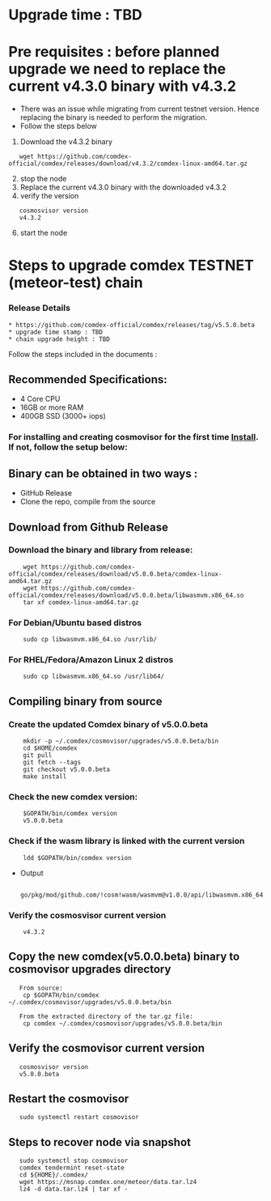# Upgrade time : TBD

# Pre requisites : before planned upgrade we need to replace the current v4.3.0 binary with v4.3.2
   * There was an issue while migrating from current testnet version. Hence replacing the binary is needed to perform the migration.
   * Follow the steps below

  
   1. Download the v4.3.2 binary
   ```shell
      wget https://github.com/comdex-official/comdex/releases/download/v4.3.2/comdex-linux-amd64.tar.gz
   ```
   2. stop the node
   3. Replace the current v4.3.0 binary with the downloaded v4.3.2
   4. verify the version
   ```shell
      cosmosvisor version
      v4.3.2
   ```
   6. start the node

# Steps to upgrade comdex TESTNET (meteor-test) chain

### Release Details
    * https://github.com/comdex-official/comdex/releases/tag/v5.5.0.beta
    * upgrade time stamp : TBD
    * chain upgrade height : TBD

Follow the steps included in the documents :

## Recommended Specifications:
   * 4 Core CPU
   * 16GB or more RAM
   * 400GB SSD (3000+ iops)

### For installing and creating cosmovisor for the first time [Install](https://github.com/comdex-official/networks/blob/main/testnet/cosmovisor-setup.md). If not, follow the setup below:

## Binary can be obtained in two ways :
   * GitHub Release 
   * Clone the repo, compile from the source

## Download from Github Release

### Download the binary and library from release:

```shell
    wget https://github.com/comdex-official/comdex/releases/download/v5.0.0.beta/comdex-linux-amd64.tar.gz
    wget https://github.com/comdex-official/comdex/releases/download/v5.0.0.beta/libwasmvm.x86_64.so
    tar xf comdex-linux-amd64.tar.gz
```

### For Debian/Ubuntu based distros
```shell
    sudo cp libwasmvm.x86_64.so /usr/lib/
```

### For RHEL/Fedora/Amazon Linux 2 distros
```shell
    sudo cp libwasmvm.x86_64.so /usr/lib64/
```

## Compiling binary from source

### Create the updated Comdex binary of v5.0.0.beta

```shell
    mkdir -p ~/.comdex/cosmovisor/upgrades/v5.0.0.beta/bin
    cd $HOME/comdex
    git pull
    git fetch --tags
    git checkout v5.0.0.beta
    make install
```

### Check the new comdex version:

```shell
    $GOPATH/bin/comdex version
    v5.0.0.beta
```

### Check if the wasm library is linked with the current version 

```shell
    ldd $GOPATH/bin/comdex version
```

 - Output
   ```shell
      go/pkg/mod/github.com/!cosm!wasm/wasmvm@v1.0.0/api/libwasmvm.x86_64.so
   ```
       

### Verify the cosmosvisor current version

```shell
    v4.3.2
```

## Copy the new comdex(v5.0.0.beta) binary to cosmovisor upgrades directory

```shell 
   From source:
    cp $GOPATH/bin/comdex ~/.comdex/cosmovisor/upgrades/v5.0.0.beta/bin
    
   From the extracted directory of the tar.gz file:
    cp comdex ~/.comdex/cosmovisor/upgrades/v5.0.0.beta/bin
```

## Verify the cosmovisor current version

```shell
   cosmosvisor version
   v5.0.0.beta
```

## Restart the cosmovisor

```shell
   sudo systemctl restart cosmovisor
```
 
## Steps to recover node via snapshot

```shell
   sudo systemctl stop cosmovisor
   comdex tendermint reset-state
   cd ${HOME}/.comdex/
   wget https://msnap.comdex.one/meteor/data.tar.lz4
   lz4 -d data.tar.lz4 | tar xf -
```
